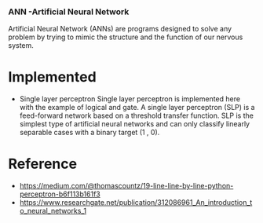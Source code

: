 ### ANN -Artificial Neural Network

Artificial Neural Network (ANNs) are programs designed to solve
any problem by trying to mimic the structure and the function of our
nervous system.

# Implemented
* Single layer perceptron
Single layer perceptron is implemented here with the example of logical and gate.
A single layer perceptron (SLP) is a feed-forward network based on a threshold transfer function. SLP is the simplest type of artificial neural networks and can only classify linearly separable cases with a binary target (1 , 0).

# Reference
* https://medium.com/@thomascountz/19-line-line-by-line-python-perceptron-b6f113b161f3
* https://www.researchgate.net/publication/312086961_An_introduction_to_neural_networks_1
